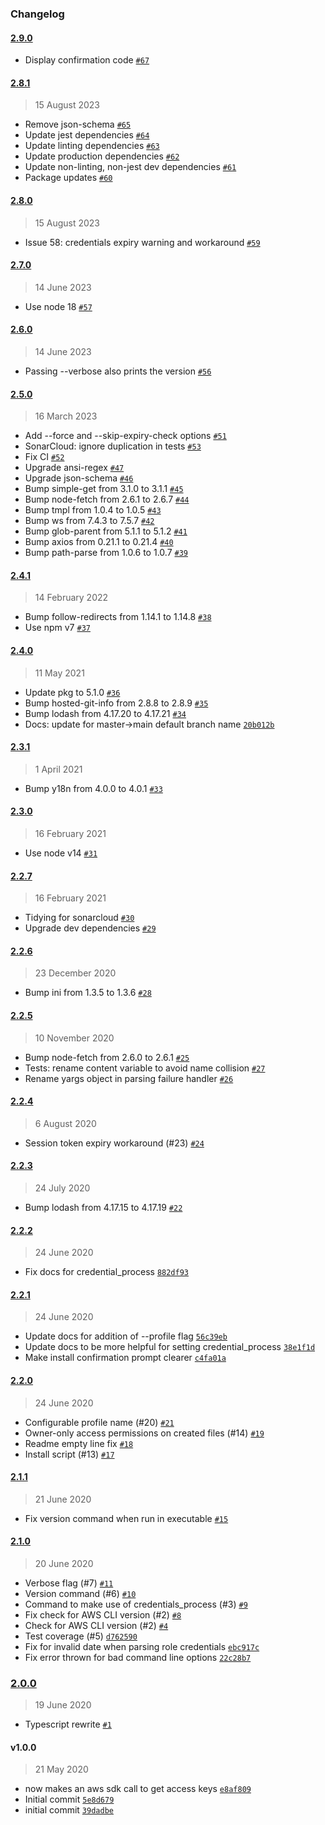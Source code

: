 ### Changelog

#### [2.9.0](https://github.com/isotoma/aws-sso-auth/compare/2.8.1...2.9.0)

- Display confirmation code [`#67`](https://github.com/isotoma/aws-sso-auth/pull/67)

#### [2.8.1](https://github.com/isotoma/aws-sso-auth/compare/2.8.0...2.8.1)

> 15 August 2023

- Remove json-schema [`#65`](https://github.com/isotoma/aws-sso-auth/pull/65)
- Update jest dependencies [`#64`](https://github.com/isotoma/aws-sso-auth/pull/64)
- Update linting dependencies [`#63`](https://github.com/isotoma/aws-sso-auth/pull/63)
- Update production dependencies [`#62`](https://github.com/isotoma/aws-sso-auth/pull/62)
- Update non-linting, non-jest dev dependencies [`#61`](https://github.com/isotoma/aws-sso-auth/pull/61)
- Package updates [`#60`](https://github.com/isotoma/aws-sso-auth/pull/60)

#### [2.8.0](https://github.com/isotoma/aws-sso-auth/compare/2.7.0...2.8.0)

> 15 August 2023

- Issue 58: credentials expiry warning and workaround [`#59`](https://github.com/isotoma/aws-sso-auth/pull/59)

#### [2.7.0](https://github.com/isotoma/aws-sso-auth/compare/2.6.0...2.7.0)

> 14 June 2023

- Use node 18 [`#57`](https://github.com/isotoma/aws-sso-auth/pull/57)

#### [2.6.0](https://github.com/isotoma/aws-sso-auth/compare/2.5.0...2.6.0)

> 14 June 2023

- Passing --verbose also prints the version [`#56`](https://github.com/isotoma/aws-sso-auth/pull/56)

#### [2.5.0](https://github.com/isotoma/aws-sso-auth/compare/2.4.1...2.5.0)

> 16 March 2023

- Add --force and --skip-expiry-check options [`#51`](https://github.com/isotoma/aws-sso-auth/pull/51)
- SonarCloud: ignore duplication in tests [`#53`](https://github.com/isotoma/aws-sso-auth/pull/53)
- Fix CI [`#52`](https://github.com/isotoma/aws-sso-auth/pull/52)
- Upgrade ansi-regex [`#47`](https://github.com/isotoma/aws-sso-auth/pull/47)
- Upgrade json-schema [`#46`](https://github.com/isotoma/aws-sso-auth/pull/46)
- Bump simple-get from 3.1.0 to 3.1.1 [`#45`](https://github.com/isotoma/aws-sso-auth/pull/45)
- Bump node-fetch from 2.6.1 to 2.6.7 [`#44`](https://github.com/isotoma/aws-sso-auth/pull/44)
- Bump tmpl from 1.0.4 to 1.0.5 [`#43`](https://github.com/isotoma/aws-sso-auth/pull/43)
- Bump ws from 7.4.3 to 7.5.7 [`#42`](https://github.com/isotoma/aws-sso-auth/pull/42)
- Bump glob-parent from 5.1.1 to 5.1.2 [`#41`](https://github.com/isotoma/aws-sso-auth/pull/41)
- Bump axios from 0.21.1 to 0.21.4 [`#40`](https://github.com/isotoma/aws-sso-auth/pull/40)
- Bump path-parse from 1.0.6 to 1.0.7 [`#39`](https://github.com/isotoma/aws-sso-auth/pull/39)

#### [2.4.1](https://github.com/isotoma/aws-sso-auth/compare/2.4.0...2.4.1)

> 14 February 2022

- Bump follow-redirects from 1.14.1 to 1.14.8 [`#38`](https://github.com/isotoma/aws-sso-auth/pull/38)
- Use npm v7 [`#37`](https://github.com/isotoma/aws-sso-auth/pull/37)

#### [2.4.0](https://github.com/isotoma/aws-sso-auth/compare/2.3.1...2.4.0)

> 11 May 2021

- Update pkg to 5.1.0 [`#36`](https://github.com/isotoma/aws-sso-auth/pull/36)
- Bump hosted-git-info from 2.8.8 to 2.8.9 [`#35`](https://github.com/isotoma/aws-sso-auth/pull/35)
- Bump lodash from 4.17.20 to 4.17.21 [`#34`](https://github.com/isotoma/aws-sso-auth/pull/34)
- Docs: update for master-&gt;main default branch name [`20b012b`](https://github.com/isotoma/aws-sso-auth/commit/20b012b319c43b5c8f5205f885afa1fa1ef3c831)

#### [2.3.1](https://github.com/isotoma/aws-sso-auth/compare/2.3.0...2.3.1)

> 1 April 2021

- Bump y18n from 4.0.0 to 4.0.1 [`#33`](https://github.com/isotoma/aws-sso-auth/pull/33)

#### [2.3.0](https://github.com/isotoma/aws-sso-auth/compare/2.2.7...2.3.0)

> 16 February 2021

- Use node v14 [`#31`](https://github.com/isotoma/aws-sso-auth/pull/31)

#### [2.2.7](https://github.com/isotoma/aws-sso-auth/compare/2.2.6...2.2.7)

> 16 February 2021

- Tidying for sonarcloud [`#30`](https://github.com/isotoma/aws-sso-auth/pull/30)
- Upgrade dev dependencies [`#29`](https://github.com/isotoma/aws-sso-auth/pull/29)

#### [2.2.6](https://github.com/isotoma/aws-sso-auth/compare/2.2.5...2.2.6)

> 23 December 2020

- Bump ini from 1.3.5 to 1.3.6 [`#28`](https://github.com/isotoma/aws-sso-auth/pull/28)

#### [2.2.5](https://github.com/isotoma/aws-sso-auth/compare/2.2.4...2.2.5)

> 10 November 2020

- Bump node-fetch from 2.6.0 to 2.6.1 [`#25`](https://github.com/isotoma/aws-sso-auth/pull/25)
- Tests: rename content variable to avoid name collision [`#27`](https://github.com/isotoma/aws-sso-auth/pull/27)
- Rename yargs object in parsing failure handler [`#26`](https://github.com/isotoma/aws-sso-auth/pull/26)

#### [2.2.4](https://github.com/isotoma/aws-sso-auth/compare/2.2.3...2.2.4)

> 6 August 2020

- Session token expiry workaround (#23) [`#24`](https://github.com/isotoma/aws-sso-auth/pull/24)

#### [2.2.3](https://github.com/isotoma/aws-sso-auth/compare/2.2.2...2.2.3)

> 24 July 2020

- Bump lodash from 4.17.15 to 4.17.19 [`#22`](https://github.com/isotoma/aws-sso-auth/pull/22)

#### [2.2.2](https://github.com/isotoma/aws-sso-auth/compare/2.2.1...2.2.2)

> 24 June 2020

- Fix docs for credential_process [`882df93`](https://github.com/isotoma/aws-sso-auth/commit/882df93fa13b49cbf929e24b751ffb0fac06cde7)

#### [2.2.1](https://github.com/isotoma/aws-sso-auth/compare/2.2.0...2.2.1)

> 24 June 2020

- Update docs for addition of --profile flag [`56c39eb`](https://github.com/isotoma/aws-sso-auth/commit/56c39ebb6911b6e4abe780d7e9074399ac65e3af)
- Update docs to be more helpful for setting credential_process [`38e1f1d`](https://github.com/isotoma/aws-sso-auth/commit/38e1f1df6de2248d8709b56ac5fa5e5602d8be44)
- Make install confirmation prompt clearer [`c4fa01a`](https://github.com/isotoma/aws-sso-auth/commit/c4fa01a52d760b5f4f3af2c564e89ad9d8ff7f6b)

#### [2.2.0](https://github.com/isotoma/aws-sso-auth/compare/2.1.1...2.2.0)

> 24 June 2020

- Configurable profile name (#20) [`#21`](https://github.com/isotoma/aws-sso-auth/pull/21)
- Owner-only access permissions on created files (#14) [`#19`](https://github.com/isotoma/aws-sso-auth/pull/19)
- Readme empty line fix [`#18`](https://github.com/isotoma/aws-sso-auth/pull/18)
- Install script (#13) [`#17`](https://github.com/isotoma/aws-sso-auth/pull/17)

#### [2.1.1](https://github.com/isotoma/aws-sso-auth/compare/2.1.0...2.1.1)

> 21 June 2020

- Fix version command when run in executable [`#15`](https://github.com/isotoma/aws-sso-auth/pull/15)

#### [2.1.0](https://github.com/isotoma/aws-sso-auth/compare/2.0.0...2.1.0)

> 20 June 2020

- Verbose flag (#7) [`#11`](https://github.com/isotoma/aws-sso-auth/pull/11)
- Version command (#6) [`#10`](https://github.com/isotoma/aws-sso-auth/pull/10)
- Command to make use of credentials_process (#3) [`#9`](https://github.com/isotoma/aws-sso-auth/pull/9)
- Fix check for AWS CLI version (#2) [`#8`](https://github.com/isotoma/aws-sso-auth/pull/8)
- Check for AWS CLI version (#2) [`#4`](https://github.com/isotoma/aws-sso-auth/pull/4)
- Test coverage (#5) [`d762590`](https://github.com/isotoma/aws-sso-auth/commit/d762590a4171717ec2a9a3606e56b3e1ae745cef)
- Fix for invalid date when parsing role credentials [`ebc917c`](https://github.com/isotoma/aws-sso-auth/commit/ebc917c9c8a6485d93d385b0aabd7b5da865f2f3)
- Fix error thrown for bad command line options [`22c28b7`](https://github.com/isotoma/aws-sso-auth/commit/22c28b75dd29d915de984bcb01beb924412287de)

### [2.0.0](https://github.com/isotoma/aws-sso-auth/compare/v1.0.0...2.0.0)

> 19 June 2020

- Typescript rewrite [`#1`](https://github.com/isotoma/aws-sso-auth/pull/1)

#### v1.0.0

> 21 May 2020

- now makes an aws sdk call to get access keys [`e8af809`](https://github.com/isotoma/aws-sso-auth/commit/e8af80972b4301219ce8cfa6528e9ee2ceb073de)
- Initial commit [`5e8d679`](https://github.com/isotoma/aws-sso-auth/commit/5e8d6794d23837d1ed7deed974440972d2e41eb6)
- initial commit [`39dadbe`](https://github.com/isotoma/aws-sso-auth/commit/39dadbeaa2f7286da6c2fb14f5ac89895bf7fe9c)
